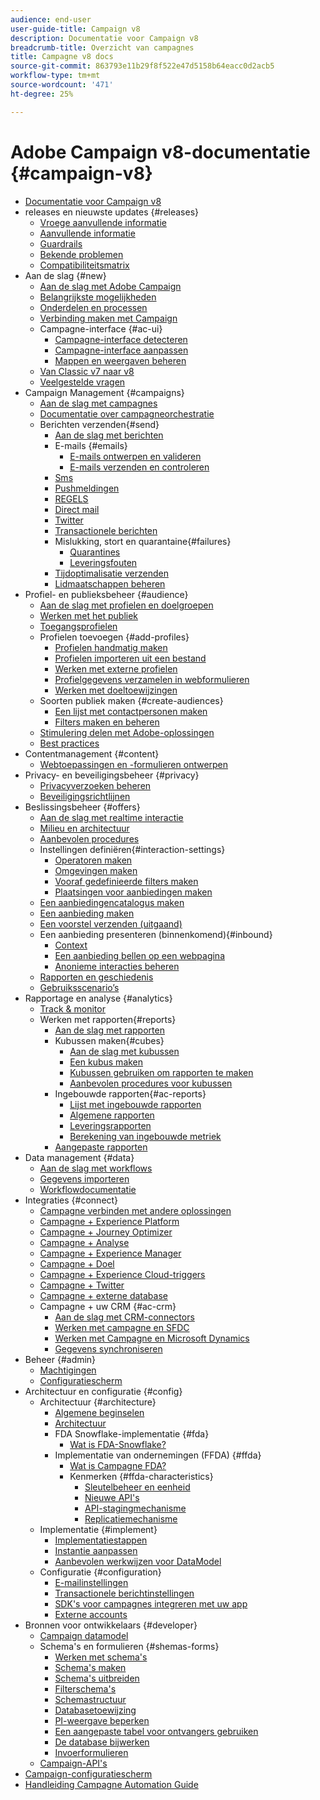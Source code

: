 ```yaml
---
audience: end-user
user-guide-title: Campaign v8
description: Documentatie voor Campaign v8
breadcrumb-title: Overzicht van campagnes
title: Campagne v8 docs
source-git-commit: 863793e11b29f8f522e47d5158b64eacc0d2acb5
workflow-type: tm+mt
source-wordcount: '471'
ht-degree: 25%

---
```



# Adobe Campaign v8-documentatie {#campaign-v8}

+ [Documentatie voor Campaign v8](campaign-home.md)
+ releases en nieuwste updates {#releases}
   + [Vroege aanvullende informatie](start/e-release-notes.md)
   + [Aanvullende informatie ](start/release-notes.md)
   + [Guardrails](start/ac-guardrails.md)
   + [Bekende problemen](start/known-issues.md)
   + [Compatibiliteitsmatrix](start/compatibility-matrix.md)
+ Aan de slag {#new}
   + [Aan de slag met Adobe Campaign](start/get-started.md)
   + [Belangrijkste mogelijkheden](start/whats-new.md)
   + [Onderdelen en processen](start/ac-components.md)
   + [Verbinding maken met Campaign](start/connect.md)
   + Campagne-interface {#ac-ui}
      + [Campagne-interface detecteren](start/campaign-ui.md)
      + [Campagne-interface aanpassen](start/customize-ui.md)
      + [Mappen en weergaven beheren](audiences/folders-and-views.md)
   + [Van Classic v7 naar v8](start/v7-to-v8.md)
   + [Veelgestelde vragen](start/campaign-faq.md)
+ Campaign Management {#campaigns}
   + [Aan de slag met campagnes](start/campaigns.md)
   + [Documentatie over campagneorchestratie](https://experienceleague.adobe.com/docs/campaign/automation/campaign-orchestration/set-up-campaigns.html)
   + Berichten verzenden{#send}
      + [Aan de slag met berichten](start/create-message.md)
      + E-mails {#emails}
         + [E-mails ontwerpen en valideren](send/email.md)
         + [E-mails verzenden en controleren](send/send.md)
      + [Sms](send/sms.md)
      + [Pushmeldingen](send/push.md)
      + [REGELS](send/line.md)
      + [Direct mail](send/direct-mail.md)
      + [Twitter](send/twitter.md)
      + [Transactionele berichten](send/transactional.md)
      + Mislukking, stort en quarantaine{#failures}
         + [Quarantines](send/quarantines.md)
         + [Leveringsfouten](send/delivery-failures.md)
      + [Tijdoptimalisatie verzenden](send/predictive.md)
      + [Lidmaatschappen beheren](start/subscriptions.md)
+ Profiel- en publieksbeheer {#audience}
   + [Aan de slag met profielen en doelgroepen](audiences/gs-audiences.md)
   + [Werken met het publiek](start/audiences.md)
   + [Toegangsprofielen](audiences/view-profiles.md)
   + Profielen toevoegen {#add-profiles}
      + [Profielen handmatig maken](audiences/create-profiles.md)
      + [Profielen importeren uit een bestand](audiences/import-profiles.md)
      + [Werken met externe profielen](audiences/external-profiles.md)
      + [Profielgegevens verzamelen in webformulieren](audiences/collect-profiles.md)
      + [Werken met doeltoewijzingen](audiences/target-mappings.md)
   + Soorten publiek maken {#create-audiences}
      + [Een lijst met contactpersonen maken](audiences/create-audiences.md)
      + [Filters maken en beheren](audiences/create-filters.md)
   + [Stimulering delen met Adobe-oplossingen](start/shared-audiences.md)
   + [Best practices](audiences/audiences-best-practices.md)
+ Contentmanagement {#content}
   + [Webtoepassingen en -formulieren ontwerpen](dev/webapps.md)
+ Privacy- en beveiligingsbeheer {#privacy}
   + [Privacyverzoeken beheren](start/privacy.md)
   + [Beveiligingsrichtlijnen](config/security.md)
+ Beslissingsbeheer {#offers}
   + [Aan de slag met realtime interactie](interaction/interaction.md)
   + [Milieu en architectuur](interaction/interaction-architecture.md)
   + [Aanbevolen procedures](interaction/interaction-best-practices.md)
   + Instellingen definiëren{#interaction-settings}
      + [Operatoren maken](interaction/interaction-operators.md)
      + [Omgevingen maken](interaction/interaction-env.md)
      + [Vooraf gedefinieerde filters maken](interaction/interaction-predefined-filters.md)
      + [Plaatsingen voor aanbiedingen maken](interaction/interaction-offer-spaces.md)
   + [Een aanbiedingencatalogus maken](interaction/interaction-offer-catalog.md)
   + [Een aanbieding maken](interaction/interaction-offer.md)
   + [Een voorstel verzenden (uitgaand)](interaction/interaction-send-offers.md)
   + Een aanbieding presenteren (binnenkomend){#inbound}
      + [Context](interaction/interaction-present-offers.md)
      + [Een aanbieding bellen op een webpagina](interaction/interaction-integration.md)
      + [Anonieme interacties beheren](interaction/anonymous-interactions.md)
   + [Rapporten en geschiedenis](interaction/interaction-tracking.md)
   + [Gebruiksscenario’s](interaction/interaction-use-cases.md)
+ Rapportage en analyse {#analytics}
   + [Track &amp; monitor](start/tracking.md)
   + Werken met rapporten{#reports}
      + [Aan de slag met rapporten](reporting/gs-reporting.md)
      + Kubussen maken{#cubes}
         + [Aan de slag met kubussen](reporting/gs-cubes.md)
         + [Een kubus maken](reporting/cube-indicators.md)
         + [Kubussen gebruiken om rapporten te maken](reporting/cube-tables.md)
         + [Aanbevolen procedures voor kubussen](reporting/cube-best-practices.md)
      + Ingebouwde rapporten{#ac-reports}
         + [Lijst met ingebouwde rapporten](reporting/built-in-reports.md)
         + [Algemene rapporten](reporting/global-reports.md)
         + [Leveringsrapporten](reporting/delivery-reports.md)
         + [Berekening van ingebouwde metriek](reporting/metrics-calculation.md)
      + [Aangepaste rapporten](reporting/custom-reports.md)
+ Data management {#data}
   + [Aan de slag met workflows](config/workflows.md)
   + [Gegevens importeren](start/import.md)
   + [Workflowdocumentatie](https://experienceleague.adobe.com/docs/campaign/automation/workflows/introduction/about-workflows.html)
+ Integraties {#connect}
   + [Campagne verbinden met andere oplossingen](connect/integration.md)
   + [Campagne + Experience Platform](connect/ac-aep.md)
   + [Campagne + Journey Optimizer](connect/ac-ajo.md)
   + [Campagne + Analyse](connect/ac-aa.md)
   + [Campagne + Experience Manager](connect/ac-aem.md)
   + [Campagne + Doel](connect/ac-at.md)
   + [Campagne + Experience Cloud-triggers](connect/ac-triggers.md)
   + [Campagne + Twitter](connect/ac-tw.md)
   + [Campagne + externe database](connect/fda.md)
   + Campagne + uw CRM {#ac-crm}
      + [Aan de slag met CRM-connectors](connect/crm.md)
      + [Werken met campagne en SFDC](connect/ac-sfdc.md)
      + [Werken met Campagne en Microsoft Dynamics](connect/ac-ms-dyn.md)
      + [Gegevens synchroniseren](connect/crm-data-sync.md)
+ Beheer {#admin}
   + [Machtigingen](start/permissions.md)
   + [Configuratiescherm ](config/self-service.md)
+ Architectuur en configuratie {#config}
   + Architectuur {#architecture}
      + [Algemene beginselen](architecture/general-architecture.md)
      + [Architectuur](architecture/architecture.md)
      + FDA Snowflake-implementatie {#fda}
         + [Wat is FDA-Snowflake?](architecture/fda-deployment.md)
      + Implementatie van ondernemingen (FFDA) {#ffda}
         + [Wat is Campagne FDA?](architecture/enterprise-deployment.md)
         + Kenmerken {#ffda-characteristics}
            + [Sleutelbeheer en eenheid](architecture/keys.md)
            + [Nieuwe API&#39;s](architecture/new-apis.md)
            + [API-stagingmechanisme](architecture/staging.md)
            + [Replicatiemechanisme](architecture/replication.md)
   + Implementatie {#implement}
      + [Implementatiestappen](start/implement.md)
      + [Instantie aanpassen](dev/customize.md)
      + [Aanbevolen werkwijzen voor DataModel](dev/datamodel-best-practices.md)
   + Configuratie {#configuration}
      + [E-mailinstellingen](config/email-settings.md)
      + [Transactionele berichtinstellingen](config/transactional-msg-settings.md)
      + [SDK&#39;s voor campagnes integreren met uw app](config/push-config.md)
      + [Externe accounts](config/external-accounts.md)
+ Bronnen voor ontwikkelaars {#developer}
   + [Campaign datamodel](dev/datamodel.md)
   + Schema&#39;s en formulieren {#shemas-forms}
      + [Werken met schema&#39;s](dev/schemas.md)
      + [Schema&#39;s maken](dev/create-schema.md)
      + [Schema&#39;s uitbreiden](dev/extend-schema.md)
      + [Filterschema&#39;s](dev/filter-schema.md)
      + [Schemastructuur](dev/schema-structure.md)
      + [Databasetoewijzing](dev/database-mapping.md)
      + [PI-weergave beperken](dev/restrict-pi-view.md)
      + [Een aangepaste tabel voor ontvangers gebruiken](dev/custom-recipient.md)
      + [De database bijwerken](dev/update-database-structure.md)
      + [Invoerformulieren](dev/forms.md)
   + [Campaign-API&#39;s](dev/api.md)
+ [Campaign-configuratiescherm](https://experienceleague.adobe.com/docs/control-panel/using/control-panel-home.html?lang=nl)
+ [Handleiding Campagne Automation Guide](https://experienceleague.adobe.com/docs/campaign/automation/home.html)
